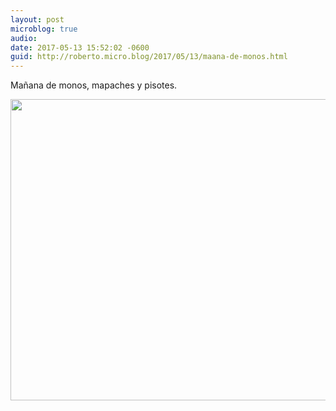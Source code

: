 ```yaml
---
layout: post
microblog: true
audio: 
date: 2017-05-13 15:52:02 -0600
guid: http://roberto.micro.blog/2017/05/13/maana-de-monos.html
---
```

Mañana de monos, mapaches y pisotes.

<img src="http://roberto.mateu.me/uploads/2018/300066d5ed.jpg" width="600" height="482" />
